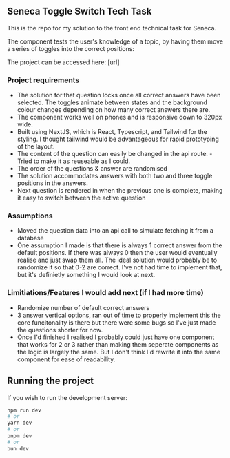 ## Seneca Toggle Switch Tech Task

This is the repo for my solution to the front end technical task for Seneca.

The component tests the user's knowledge of a topic, by having them move a series of toggles into the correct positions:

The project can be accessed here:
[url]

### Project requirements

- The solution for that question locks once all correct answers have been selected. The toggles animate between states and the background colour changes depending on how many correct answers there are.
- The component works well on phones and is responsive down to 320px wide.
- Built using NextJS, which is React, Typescript, and Tailwind for the styling. I thought tailwind would be advantageous for rapid prototyping of the layout.
- The content of the question can easily be changed in the api route. - Tried to make it as reuseable as I could.
- The order of the questions & answer are randomised
- The solution accommodates answers with both two and three toggle positions in the answers.
- Next question is rendered in when the previous one is complete, making it easy to switch between the active question

### Assumptions

- Moved the question data into an api call to simulate fetching it from a database
- One assumption I made is that there is always 1 correct answer from the default positions. If there was always 0 then the user would eventually realise and just swap them all. The ideal solution would probably be to randomize it so that 0-2 are correct. I've not had time to implement that, but it's definietly something I would look at next.

### Limitiations/Features I would add next (if I had more time)

- Randomize number of default correct answers
- 3 answer vertical options, ran out of time to properly implement this the core funcitonality is there but there were some bugs so I've just made the questions shorter for now.
- Once I'd finished I realised I probably could just have one component that works for 2 or 3 rather than making them seperate components as the logic is largely the same. But I don't think I'd rewrite it into the same component for ease of readability.

## Running the project

If you wish to run the development server:

```bash
npm run dev
# or
yarn dev
# or
pnpm dev
# or
bun dev
```
